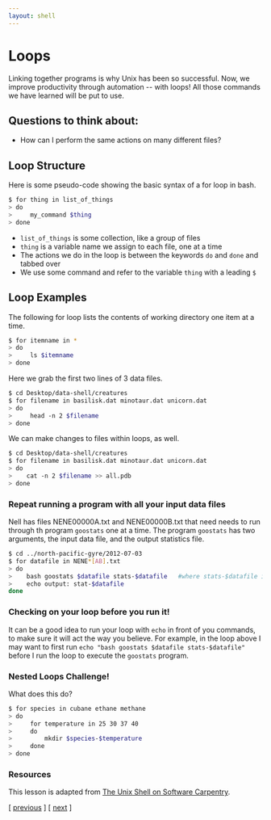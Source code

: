 ```yaml
---
layout: shell
---
```


# Loops
Linking together programs is why Unix has been so successful. Now, we improve productivity through automation -- with loops! All those commands we have learned will be put to use.

## Questions to think about:
- How can I perform the same actions on many different files?

## Loop Structure

Here is some pseudo-code showing the basic syntax of a for loop in bash.  

```bash
$ for thing in list_of_things
> do
>     my_command $thing
> done
```

- `list_of_things` is some collection, like a group of files
- `thing` is a variable name we assign to each file, one at a time
- The actions we do in the loop is between the keywords `do` and `done` and tabbed over
- We use some command and refer to the variable `thing` with a leading `$`

## Loop Examples

The following for loop lists the contents of working directory one item at a time.

```bash
$ for itemname in *
> do
>     ls $itemname
> done
```

Here we grab the first two lines of 3 data files.

```bash
$ cd Desktop/data-shell/creatures
$ for filename in basilisk.dat minotaur.dat unicorn.dat
> do 
>     head -n 2 $filename
> done
```

We can make changes to files within loops, as well.

```bash
$ cd Desktop/data-shell/creatures
$ for filename in basilisk.dat minotaur.dat unicorn.dat
> do 
>    cat -n 2 $filename >> all.pdb
> done
```

### Repeat running a program with all your input data files

Nell has files NENE00000A.txt and NENE00000B.txt that need needs to run through th program
`goostats` one at a time. The program `goostats` has two arguments, the input data file, and the output statistics file.

```bash
$ cd ../north-pacific-gyre/2012-07-03
$ for datafile in NENE*[AB].txt
> do 
>    bash goostats $datafile stats-$datafile   #where stats-$datafile is the output of goostats program.
>    echo output: stat-$datafile
done
```

### Checking on your loop before you run it!
It can be a good idea to run your loop with `echo` in front of you commands, to make sure it will act the way you believe.  For example, in the loop above I may want to first run `echo "bash goostats $datafile stats-$datafile"` before I run the loop to execute the `goostats` program.  


### Nested Loops Challenge!
What does this do?

```bash
$ for species in cubane ethane methane
> do
>     for temperature in 25 30 37 40
>     do
>         mkdir $species-$temperature
>     done
> done
```

### Resources
This lesson is adapted from [The Unix Shell on Software Carpentry](http://swcarpentry.github.io/shell-novice/).


<span class="lesson">
    [&nbsp;<a href="/shell/pipes-filters">previous</a>&nbsp;]
    [&nbsp;<a href="/shell/shell-scripts">next</a>&nbsp;]    
</span>
